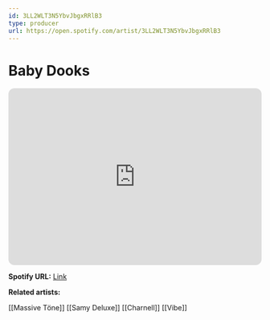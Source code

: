 ```yaml
---
id: 3LL2WLT3N5YbvJbgxRRlB3
type: producer
url: https://open.spotify.com/artist/3LL2WLT3N5YbvJbgxRRlB3
---
```

# Baby Dooks

<iframe style="border-radius:12px" src="https://open.spotify.com/embed/artist/3LL2WLT3N5YbvJbgxRRlB3" width="100%" height="352" frameBorder="0" allowfullscreen="" allow="autoplay; clipboard-write; encrypted-media; fullscreen; picture-in-picture" loading="lazy"></iframe>

**Spotify URL:** [Link](https://open.spotify.com/artist/3LL2WLT3N5YbvJbgxRRlB3)

**Related artists:**

[[Massive Töne]]
[[Samy Deluxe]]
[[Charnell]]
[[Vibe]]
